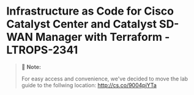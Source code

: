 # Infrastructure as Code for Cisco Catalyst Center and Catalyst SD-WAN Manager with Terraform - LTROPS-2341

> :memo: **Note:**
>
> For easy access and convenience, we've decided to move the lab guide to the follwing location: http://cs.co/9004pjYTa
